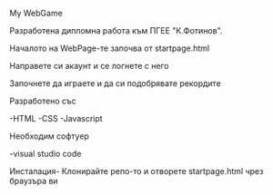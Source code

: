 My WebGame

Разработена дипломна работа към ПГЕЕ "К.Фотинов".

Началото на WebPage-те започва от startpage.html

Направете си акаунт и се логнете с него

Започнете да играете и да си подобрявате рекордите

Разработено със

-HTML
-CSS
-Javascript

Необходим софтуер

-visual studio code

Инсталация- Клонирайте репо-то и отворете startpage.html чрез браузъра ви
